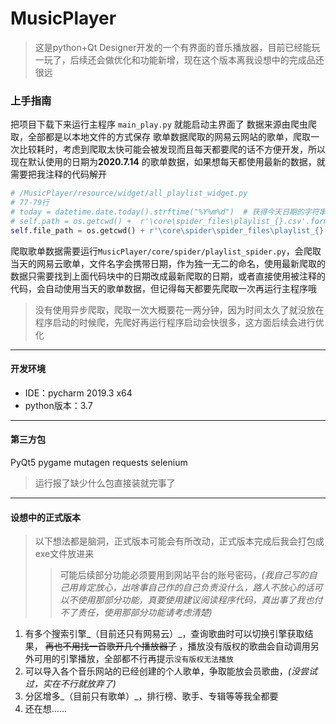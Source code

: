 # MusicPlayer
>这是python+Qt Designer开发的一个有界面的音乐播放器，目前已经能玩一玩了，后续还会做优化和功能新增，现在这个版本离我设想中的完成品还很远

### 上手指南
把项目下载下来运行主程序 `main_play.py` 就能启动主界面了
数据来源由爬虫爬取，全部都是以本地文件的方式保存
歌单数据爬取的网易云网站的歌单，爬取一次比较耗时，考虑到爬取太快可能会被发现而且每天都要爬的话不方便开发，所以现在默认使用的日期为**2020.7.14** 的歌单数据，如果想每天都使用最新的数据，就需要把我注释的代码解开
```python
# /MusicPlayer/resource/widget/all_playlist_widget.py
# 77-79行
# today = datetime.date.today().strftime("%Y%m%d")  # 获得今天日期的字符串
# self.path = os.getcwd() +  r'\core\spider_files\playlist_{}.csv'.format(today)
self.file_path = os.getcwd() + r'\core\spider\spider_files\playlist_{}.csv'.format('20200714')
```
爬取歌单数据需要运行`MusicPlayer/core/spider/playlist_spider.py`，会爬取当天的网易云歌单，文件名字会携带日期，作为独一无二的命名，使用最新爬取的数据只需要找到上面代码块中的日期改成最新爬取的日期，或者直接使用被注释的代码，会自动使用当天的歌单数据，但记得每天都要先爬取一次再运行主程序哦
>没有使用异步爬取，爬取一次大概要花一两分钟，因为时间太久了就没放在程序启动的时候爬，先爬好再运行程序启动会快很多，这方面后续会进行优化

***
#### 开发环境
+ IDE：pycharm 2019.3 x64
+ python版本：3.7
***
#### 第三方包
PyQt5
pygame
mutagen
requests
selenium
>运行报了缺少什么包直接装就完事了

***
#### 设想中的正式版本
> 以下想法都是脑洞，正式版本可能会有所改动，正式版本完成后我会打包成exe文件放进来
>> 可能后续部分功能必须要用到网站平台的账号密码，_(我自己写的自己用肯定放心，出啥事自己作的自己负责没什么，路人不放心的话可以不使用那部分功能，真要使用建议阅读程序代码，真出事了我也付不了责任，使用那部分功能请考虑清楚)_

1. 有多个搜索引擎_（目前还只有网易云）_，查询歌曲时可以切换引擎获取结果， ~~再也不用找一首歌开几个播放器了~~ ，播放没有版权的歌曲会自动调用另外可用的引擎播放，全部都不行再提示`没有版权无法播放`
2. 可以导入各个音乐网站的已经创建的个人歌单，争取能放会员歌曲，_(没尝试过，实在不行就放弃了)_
3. 分区增多_（目前只有歌单）_，排行榜、歌手、专辑等等我全都要
4. 还在想……
